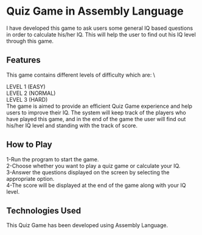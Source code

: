 # Quiz Game in Assembly Language
 
I have developed this game to ask users some general IQ based questions in order to calculate his/her IQ. This will help the user to find out his IQ level through this game.

## Features
This game contains different levels of difficulty which are: \
 
LEVEL 1 (EASY) \
LEVEL 2 (NORMAL) \
LEVEL 3 (HARD) \
The game is aimed to provide an efficient Quiz Game experience and help users to improve their IQ. The system will keep track of the players who have played this game, and in the end of the game the user will find out his/her IQ level and standing with the track of score. 

## How to Play
1-Run the program to start the game. \
2-Choose whether you want to play a quiz game or calculate your IQ.  \
3-Answer the questions displayed on the screen by selecting the appropriate option. \
4-The score will be displayed at the end of the game along with your IQ level. 
## Technologies Used
This Quiz Game has been developed using Assembly Language.
